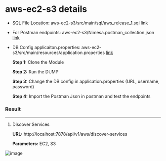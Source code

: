 # aws-ec2-s3 details
- SQL File Location: aws-ec2-s3/src/main/sql/aws_release_1.sql [link](https://github.com/TheCoderRiya/aws-ec2-s3/blob/main/src/main/sql/aws_release_1.sql)

- For Postman endpoints: aws-ec2-s3/Nimesa.postman_collection.json [link](https://github.com/TheCoderRiya/aws-ec2-s3/blob/main/Nimesa.postman_collection.json)

- DB Config applicaiton.properties: aws-ec2-s3/src/main/resources/application.properties [link](https://github.com/TheCoderRiya/aws-ec2-s3/blob/main/src/main/resources/application.properties)

  

  **Step 1:** Clone the Module

  **Step 2:** Run the DUMP

  **Step 3:** Change the DB config in application.properties (URL, username, password)

  **Step 4:** Import the Postman Json in postman and test the endpoints
  
  


### Result
---------------

1. Discover Services

   **URL:** http://localhost:7878/api/v1/aws/discover-services

   **Parameters:** EC2, S3

![image](https://github.com/TheCoderRiya/aws-ec2-s3/assets/66270239/be8c043a-e9ba-4425-9a27-4376a8640bf7)

